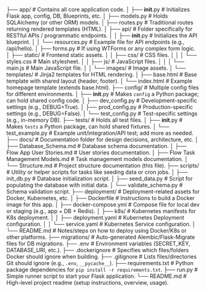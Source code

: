 ├── app/                            # Contains all core application code.
│   ├── __init__.py                # Initializes Flask app, config, DB, Blueprints, etc.
│   ├── models.py                  # Holds SQLAlchemy (or other ORM) models.
│   ├── routes.py                  # Traditional routes returning rendered templates (HTML).
│   ├── api/                       # Folder specifically for RESTful APIs / programmatic endpoints.
│   │   ├── __init__.py            # Initializes the API blueprint.
│   │   └── resources.py           # Example file for API endpoints (e.g., /api/hello).
│   ├── forms.py                   # If using WTForms or any complex form logic.
│   ├── static/                    # Frontend static assets.
│   │   ├── css/                   # CSS files.
│   │   │   └── styles.css         # Main stylesheet.
│   │   ├── js/                    # JavaScript files.
│   │   │   └── main.js            # Main JavaScript file.
│   │   └── images/                # Image assets.
│   └── templates/                 # Jinja2 templates for HTML rendering.
│       ├── base.html              # Base template with shared layout (header, footer).
│       └── index.html             # Example homepage template (extends base.html).
├── config/                        # Multiple config files for different environments.
│   ├── __init__.py                # Makes `config` a Python package; can hold shared config code.
│   ├── dev_config.py              # Development-specific settings (e.g., DEBUG=True).
│   ├── prod_config.py             # Production-specific settings (e.g., DEBUG=False).
│   └── test_config.py             # Test-specific settings (e.g., in-memory DB).
├── tests/                         # Holds all test files.
│   ├── __init__.py                # Makes `tests` a Python package, can hold shared fixtures.
│   └── test_example.py            # Example unit/integration/API test; add more as needed.
├── docs/                          # Documentation folder for design decisions, architecture, etc.
│   ├── Database_Schema.md         # Database schema documentation.
│   ├── Flow App User Stories.md   # User stories documentation.
│   ├── Flow Task Management Models.md # Task management models documentation.
│   └── Structure.md               # Project structure documentation (this file).
├── scripts/                       # Utility or helper scripts for tasks like seeding data or cron jobs.
│   ├── init_db.py                 # Database initialization script.
│   ├── seed_data.py               # Script for populating the database with initial data.
│   └── validate_schema.py         # Schema validation script.
├── deployment/                    # Deployment-related assets for Docker, Kubernetes, etc.
│   ├── Dockerfile                 # Instructions to build a Docker image for this app.
│   ├── docker-compose.yml         # Compose file for local dev or staging (e.g., app + DB + Redis).
│   ├── k8s/                       # Kubernetes manifests for K8s deployment.
│   │   ├── deployment.yaml        # Kubernetes Deployment configuration.
│   │   └── service.yaml           # Kubernetes Service configuration.
│   └── README.md                  # Notes/steps on how to deploy using Docker/K8s or other platforms.
├── migrations/                    # Auto-generated Alembic/Flask-Migrate files for DB migrations.
├── .env                           # Environment variables (SECRET_KEY, DATABASE_URI, etc.).
├── .dockerignore                  # Specifies which files/folders Docker should ignore when building.
├── .gitignore                     # Lists files/directories Git should ignore (e.g., `.env`, `__pycache__`).
├── requirements.txt               # Python package dependencies for `pip install -r requirements.txt`.
├── run.py                         # Simple runner script to start your Flask application.
└── README.md                      # High-level project readme (setup instructions, overview, usage).
